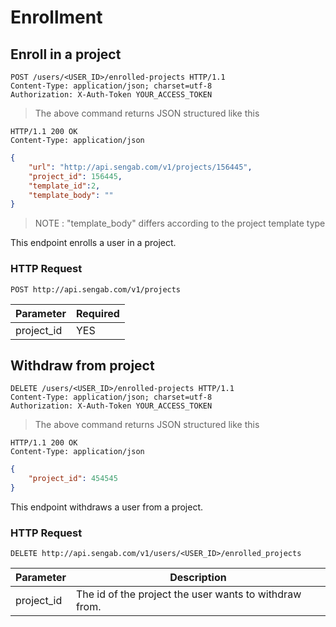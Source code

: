 # Enrollment

## Enroll in a project

```http
POST /users/<USER_ID>/enrolled-projects HTTP/1.1
Content-Type: application/json; charset=utf-8
Authorization: X-Auth-Token YOUR_ACCESS_TOKEN
```
> The above command returns JSON structured like this

```http
HTTP/1.1 200 OK
Content-Type: application/json
```

```json
{
	"url": "http://api.sengab.com/v1/projects/156445",
	"project_id": 156445,
    "template_id":2,
    "template_body": ""
}
```

> NOTE : "template_body" differs according to the project template type

This endpoint enrolls a user in a project.

### HTTP Request

`POST http://api.sengab.com/v1/projects`

Parameter | Required
--------- | --------
project_id | YES

## Withdraw from project

```http
DELETE /users/<USER_ID>/enrolled-projects HTTP/1.1
Content-Type: application/json; charset=utf-8
Authorization: X-Auth-Token YOUR_ACCESS_TOKEN
```

> The above command returns JSON structured like this

```http
HTTP/1.1 200 OK
Content-Type: application/json
```

```json
{
	"project_id": 454545
}
```
This endpoint withdraws a user from a project.

### HTTP Request

`DELETE http://api.sengab.com/v1/users/<USER_ID>/enrolled_projects`

Parameter | Description
--------- | -----------
project_id | The id of the project the user wants to withdraw from.

